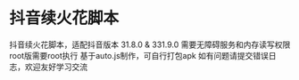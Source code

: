 # 抖音续火花脚本
抖音续火花脚本，适配抖音版本
31.8.0 & 331.9.0
需要无障碍服务和内存读写权限
root版需要root执行
基于auto.js制作，可自行打包apk
如有问题请提交错误日志，欢迎友好学习交流
